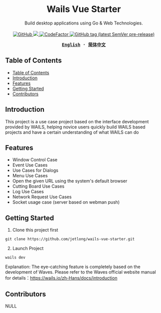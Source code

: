 <h1 align="center">Wails Vue Starter</h1>

<p align="center">
  Build desktop applications using Go & Web Technologies.
  <br/>
  <br/>
  <a href="https://github.com/jetlong/wails-vue-starter/blob/main/LICENSE">
    <img alt="GitHub" src="https://img.shields.io/github/license/jetlong/wails-vue-starter"/>
  </a>
  <a href="https://goreportcard.com/report/github.com/jetlong/wails-vue-starter">
    <img src="https://goreportcard.com/badge/github.com/jetlong/wails-vue-starter" />
  </a>
  <a href="https://github.com/jetlong/wails-vue-starter/issues">
    <img src="https://img.shields.io/badge/contributions-welcome-brightgreen.svg?style=flat" alt="CodeFactor" />
  </a>
  <a href="https://github.com/jetlong/wails-vue-starter/tags" rel="nofollow">
    <img alt="GitHub tag (latest SemVer pre-release)" src="https://img.shields.io/github/v/tag/jetlong/wails-vue-starter?include_prereleases&label=version"/>
  </a>
</p>


<div align="center">
<strong>
<samp>

[English](README.md) · [简体中文](README.zh-Hans.md)  

</samp>
</strong>
</div>

## Table of Contents

- [Table of Contents](#table-of-contents)
- [Introduction](#introduction)
- [Features](#features)
- [Getting Started](#getting-started)
- [Contributors](#contributors)

## Introduction

This project is a use case project based on the interface development provided by WAILS, helping novice users quickly build WAILS based projects and have a certain understanding of what WAILS can do

## Features

- Window Control Case
- Event Use Cases
- Use Cases for Dialogs
- Menu Use Cases
- Open the given URL using the system's default browser
- Cutting Board Use Cases
- Log Use Cases
- Network Request Use Cases
- Socket usage case (server based on webman push)

## Getting Started


1. Clone this project first
```shell
git clone https://github.com/jetlong/wails-vue-starter.git
```

2. Launch Project
```shell
wails dev
```

Explanation: The eye-catching feature is completely based on the development of Waves. Please refer to the Waves official website manual for details：https://wails.io/zh-Hans/docs/introduction

## Contributors

NULL
